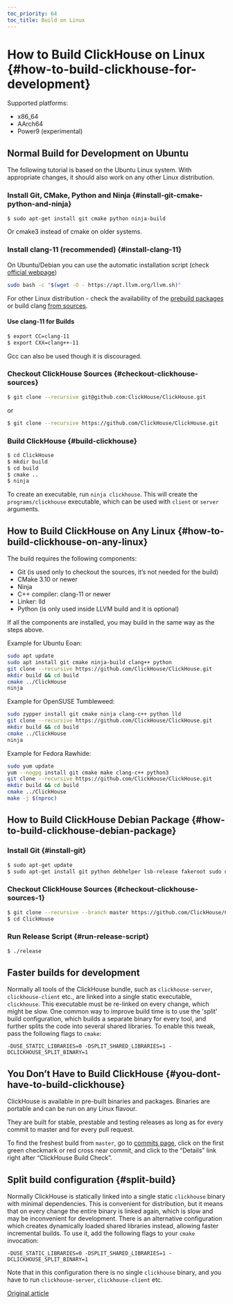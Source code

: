 ```yaml
---
toc_priority: 64
toc_title: Build on Linux
---
```


# How to Build ClickHouse on Linux {#how-to-build-clickhouse-for-development}

Supported platforms:

-   x86_64
-   AArch64
-   Power9 (experimental)

## Normal Build for Development on Ubuntu

The following tutorial is based on the Ubuntu Linux system. With appropriate changes, it should also work on any other Linux distribution.

### Install Git, CMake, Python and Ninja {#install-git-cmake-python-and-ninja}

``` bash
$ sudo apt-get install git cmake python ninja-build
```

Or cmake3 instead of cmake on older systems.

### Install clang-11 (recommended) {#install-clang-11}

On Ubuntu/Debian you can use the automatic installation script (check [official webpage](https://apt.llvm.org/))

```bash
sudo bash -c "$(wget -O - https://apt.llvm.org/llvm.sh)"
```

For other Linux distribution - check the availability of the [prebuild packages](https://releases.llvm.org/download.html) or build clang [from sources](https://clang.llvm.org/get_started.html).

#### Use clang-11 for Builds

``` bash
$ export CC=clang-11
$ export CXX=clang++-11
```

Gcc can also be used though it is discouraged.

### Checkout ClickHouse Sources {#checkout-clickhouse-sources}

``` bash
$ git clone --recursive git@github.com:ClickHouse/ClickHouse.git
```

or

``` bash
$ git clone --recursive https://github.com/ClickHouse/ClickHouse.git
```

### Build ClickHouse {#build-clickhouse}

``` bash
$ cd ClickHouse
$ mkdir build
$ cd build
$ cmake ..
$ ninja
```

To create an executable, run `ninja clickhouse`.
This will create the `programs/clickhouse` executable, which can be used with `client` or `server` arguments.

## How to Build ClickHouse on Any Linux {#how-to-build-clickhouse-on-any-linux}

The build requires the following components:

-   Git (is used only to checkout the sources, it’s not needed for the build)
-   CMake 3.10 or newer
-   Ninja
-   C++ compiler: clang-11 or newer
-   Linker: lld
-   Python (is only used inside LLVM build and it is optional)

If all the components are installed, you may build in the same way as the steps above.

Example for Ubuntu Eoan:
``` bash
sudo apt update
sudo apt install git cmake ninja-build clang++ python
git clone --recursive https://github.com/ClickHouse/ClickHouse.git
mkdir build && cd build
cmake ../ClickHouse
ninja
```

Example for OpenSUSE Tumbleweed:
``` bash
sudo zypper install git cmake ninja clang-c++ python lld
git clone --recursive https://github.com/ClickHouse/ClickHouse.git
mkdir build && cd build
cmake ../ClickHouse
ninja
```

Example for Fedora Rawhide:
``` bash
sudo yum update
yum --nogpg install git cmake make clang-c++ python3
git clone --recursive https://github.com/ClickHouse/ClickHouse.git
mkdir build && cd build
cmake ../ClickHouse
make -j $(nproc)
```


## How to Build ClickHouse Debian Package {#how-to-build-clickhouse-debian-package}

### Install Git {#install-git}

``` bash
$ sudo apt-get update
$ sudo apt-get install git python debhelper lsb-release fakeroot sudo debian-archive-keyring debian-keyring
```

### Checkout ClickHouse Sources {#checkout-clickhouse-sources-1}

``` bash
$ git clone --recursive --branch master https://github.com/ClickHouse/ClickHouse.git
$ cd ClickHouse
```

### Run Release Script {#run-release-script}

``` bash
$ ./release
```

## Faster builds for development

Normally all tools of the ClickHouse bundle, such as `clickhouse-server`, `clickhouse-client` etc., are linked into a single static executable, `clickhouse`. This executable must be re-linked on every change, which might be slow. One common way to improve build time is to use the 'split' build configuration, which builds a separate binary for every tool, and further splits the code into several shared libraries. To enable this tweak, pass the following flags to `cmake`:

```
-DUSE_STATIC_LIBRARIES=0 -DSPLIT_SHARED_LIBRARIES=1 -DCLICKHOUSE_SPLIT_BINARY=1
```

## You Don’t Have to Build ClickHouse {#you-dont-have-to-build-clickhouse}

ClickHouse is available in pre-built binaries and packages. Binaries are portable and can be run on any Linux flavour.

They are built for stable, prestable and testing releases as long as for every commit to master and for every pull request.

To find the freshest build from `master`, go to [commits page](https://github.com/ClickHouse/ClickHouse/commits/master), click on the first green checkmark or red cross near commit, and click to the “Details” link right after “ClickHouse Build Check”.

## Split build configuration {#split-build}

Normally ClickHouse is statically linked into a single static `clickhouse` binary with minimal dependencies. This is convenient for distribution, but it means that on every change the entire binary is linked again, which is slow and may be inconvenient for development. There is an alternative configuration which creates dynamically loaded shared libraries instead, allowing faster incremental builds. To use it, add the following flags to your `cmake` invocation:
```
-DUSE_STATIC_LIBRARIES=0 -DSPLIT_SHARED_LIBRARIES=1 -DCLICKHOUSE_SPLIT_BINARY=1
```

Note that in this configuration there is no single `clickhouse` binary, and you have to run `clickhouse-server`, `clickhouse-client` etc.

[Original article](https://clickhouse.tech/docs/en/development/build/) <!--hide-->
